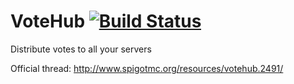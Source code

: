 VoteHub [![Build Status](http://ci.franga2000.com/buildStatus/icon?job=VoteHub)](http://ci.franga2000.com/job/VoteHub/)
=======
Distribute votes to all your servers

Official thread: http://www.spigotmc.org/resources/votehub.2491/

